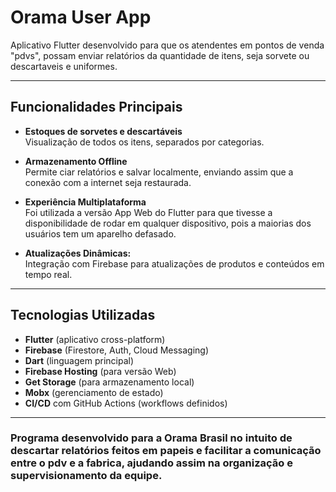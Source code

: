 # Orama User App

Aplicativo Flutter desenvolvido para que os atendentes em pontos de venda "pdvs", possam enviar relatórios da quantidade de itens, seja sorvete ou descartaveis e uniformes. 

---

## Funcionalidades Principais

- **Estoques de sorvetes e descartáveis**  
  Visualização de todos os itens, separados por categorias.

- **Armazenamento Offline**  
  Permite ciar relatórios e salvar localmente, enviando assim que a conexão com a internet seja restaurada.

- **Experiência Multiplataforma**  
  Foi utilizada a versão App Web do Flutter para que tivesse a disponibilidade de rodar em qualquer dispositivo, pois a maiorias dos usuários tem um aparelho defasado.

- **Atualizações Dinâmicas:**  
  Integração com Firebase para atualizações de produtos e conteúdos em tempo real.

---

## Tecnologias Utilizadas

- **Flutter** (aplicativo cross-platform)
- **Firebase** (Firestore, Auth, Cloud Messaging)
- **Dart** (linguagem principal)
- **Firebase Hosting** (para versão Web)
- **Get Storage** (para armazenamento local)
- **Mobx** (gerenciamento de estado)
- **CI/CD** com GitHub Actions (workflows definidos)

---

### Programa desenvolvido para a Orama Brasil no intuito de descartar relatórios feitos em papeis e facilitar a comunicação entre o pdv e a fabrica, ajudando assim na organização e supervisionamento da equipe.
